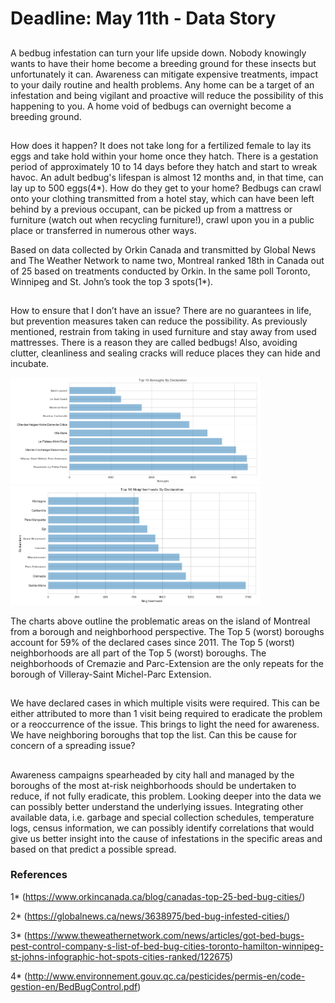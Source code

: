 # Deadline: May 11th - Data Story




##

A bedbug infestation can turn your life upside down.  Nobody knowingly wants to have their home become a breeding ground
for these insects but unfortunately it can.  Awareness can mitigate expensive treatments, impact to your daily routine
and health problems.  Any home can be a target of an infestation and being vigilant and proactive will reduce the possibility
of this happening to you.  A home void of bedbugs can overnight become a breeding ground.

##

How does it happen?  It does not take long for a fertilized female to lay its eggs and take hold within your home once they hatch.  There is a gestation period of approximately 10 to 14 days before they hatch and start to wreak havoc. An adult bedbug's lifespan is almost 12 months and, in that time, can lay up to 500 eggs(4*).  How do they get to your home?  Bedbugs can crawl onto your clothing transmitted from a hotel stay, which can have been left behind by a previous occupant, can be picked up from a mattress or furniture (watch out when recycling furniture!), crawl upon you in a public place or transferred in numerous other ways.

Based on data collected by Orkin Canada and transmitted by Global News and The Weather Network to name two, Montreal
ranked 18th in Canada out of 25 based on treatments conducted by Orkin.  In the same poll Toronto, Winnipeg and St. John’s
took the top 3 spots(1*).

##

How to ensure that I don’t have an issue?  There are no guarantees in life, but prevention measures taken can reduce the possibility.  As previously mentioned, restrain from taking in used furniture and stay away from used mattresses.  There is a reason they are called bedbugs!  Also, avoiding clutter, cleanliness and sealing cracks will reduce places they can hide and incubate.

<img src="Top10_Boroughs.PNG" width="400"> <img src="Top10_Neighborhoods.PNG" width="400">

The charts above outline the problematic areas on the island of Montreal from a borough and neighborhood perspective.  The Top 5 (worst) boroughs account for 59% of the declared cases since 2011.  The Top 5 (worst) neighborhoods are all part of the Top 5 (worst) boroughs.  The neighborhoods of Cremazie and Parc-Extension are the only repeats for the borough of Villeray-Saint Michel-Parc Extension.

##

We have declared cases in which multiple visits were required.  This can be either attributed to more than 1 visit being required to eradicate the problem or a reoccurrence of the issue.  This brings to light the need for awareness.  We have neighboring boroughs that top the list.  Can this be cause for concern of a spreading issue?


##

Awareness campaigns spearheaded by city hall and managed by the boroughs of the most at-risk neighborhoods should be undertaken
to reduce, if not fully eradicate, this problem.  Looking deeper into the data we can possibly better understand the underlying issues. Integrating other available data, i.e. garbage and special collection schedules, temperature logs, census information, we can possibly identify correlations that would give us better insight into the cause of infestations in the specific areas and based on that predict a possible spread.



### References

1* (https://www.orkincanada.ca/blog/canadas-top-25-bed-bug-cities/)

2* (https://globalnews.ca/news/3638975/bed-bug-infested-cities/)

3* (https://www.theweathernetwork.com/news/articles/got-bed-bugs-pest-control-company-s-list-of-bed-bug-cities-toronto-hamilton-winnipeg-st-johns-infographic-hot-spots-cities-ranked/122675)

4* (http://www.environnement.gouv.qc.ca/pesticides/permis-en/code-gestion-en/BedBugControl.pdf)
